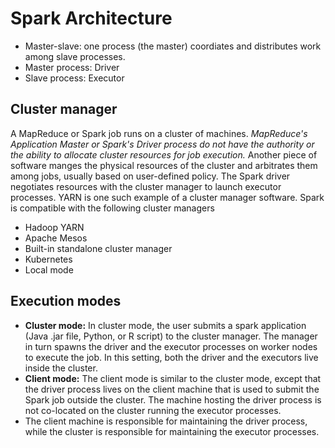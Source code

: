 # Spark Architecture

- Master-slave: one process (the master) coordiates and distributes work among slave processes.
- Master process: Driver
- Slave process: Executor

## Cluster manager
A MapReduce or Spark job runs on a cluster of machines. *MapReduce's Application Master or Spark's Driver process do not have the authority or the ability
to allocate cluster resources for job execution.* Another piece of software manges the physical resources of the cluster and arbitrates them among jobs, usually
based on user-defined policy. The Spark driver negotiates resources with the cluster manager to launch executor processes. 
YARN is one such example of a cluster manager software. Spark is compatible with the following cluster managers
- Hadoop YARN
- Apache Mesos
- Built-in standalone cluster manager
- Kubernetes
- Local mode

## Execution modes
- **Cluster mode:** In cluster mode, the user submits a spark application (Java .jar file, Python, or R script) to the cluster manager. The manager in turn spawns the driver and the executor processes on worker nodes to execute the job. 
In this setting, both the driver and the executors live inside the cluster.
- **Client mode:**  The client mode is similar to the cluster mode, except that the driver process lives on the client machine that is used to submit the Spark job outside the cluster. The machine hosting the driver process is not co-located on the cluster running the executor processes. 
- The client machine is responsible for maintaining the driver process, while the cluster is responsible for maintaining the executor processes.
